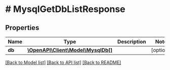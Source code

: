 # # MysqlGetDbListResponse

## Properties

Name | Type | Description | Notes
------------ | ------------- | ------------- | -------------
**db** | [**\OpenAPI\Client\Model\MysqlDb[]**](MysqlDb.md) |  | [optional]

[[Back to Model list]](../../README.md#models) [[Back to API list]](../../README.md#endpoints) [[Back to README]](../../README.md)
